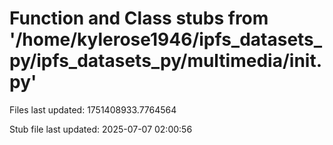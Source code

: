 # Function and Class stubs from '/home/kylerose1946/ipfs_datasets_py/ipfs_datasets_py/multimedia/__init__.py'

Files last updated: 1751408933.7764564

Stub file last updated: 2025-07-07 02:00:56
